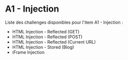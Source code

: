 # A1 - Injection

Liste des challenges disponibles pour l'item A1 - Injection :&#x20;

* HTML Injection - Reflected (GET)
* HTML Injection - Reflected (POST)
* HTML Injection - Reflected (Current URL)
* HTML Injection - Stored (Blog)
* iFrame Injection
